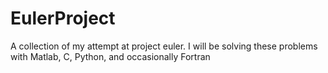 # EulerProject
A collection of my attempt at project euler. I will be solving these problems with Matlab, C, Python, and occasionally Fortran
